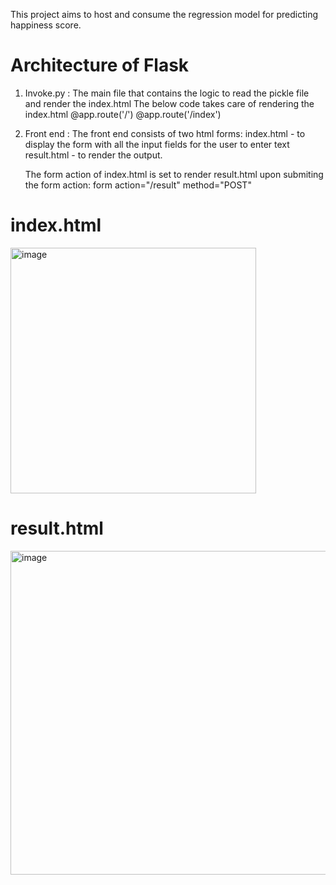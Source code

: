 This project aims to host and consume the regression model for predicting happiness score.

# Architecture of Flask

1. Invoke.py : The main file that contains the logic to read the pickle file and render the index.html
    The below code takes care of rendering the index.html 
    @app.route('/')
    @app.route('/index')
2. Front end : The front end consists of two html forms:
   index.html - to display the form with all the input fields for the user to enter text
   result.html - to render the output.

    The form action of index.html is set to render result.html upon submiting the form action:
    form action="/result" method="POST"

# index.html
<img width="393" alt="image" src="https://user-images.githubusercontent.com/31846843/181416103-26ffcc4a-7b1c-44b4-a05e-5faa1dbfc5be.png">

# result.html
<img width="518" alt="image" src="https://user-images.githubusercontent.com/31846843/181417923-ba9f065b-da8d-4922-9b2c-f31d3b58a9f2.png">


